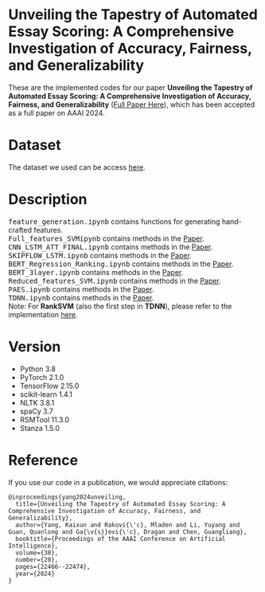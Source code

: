 # Unveiling the Tapestry of Automated Essay Scoring: A Comprehensive Investigation of Accuracy, Fairness, and Generalizability
These are the implemented codes for our paper **Unveiling the Tapestry of Automated Essay Scoring: A Comprehensive Investigation of Accuracy, Fairness, and Generalizability** ([Full Paper Here](https://arxiv.org/abs/2401.05655)), which has been accepted as a full paper on AAAI 2024.  

# Dataset
The dataset we used can be access [here](https://github.com/scrosseye/persuade_corpus_2.0).  

# Description
<kbd>feature_generation.ipynb</kbd> contains functions for generating hand-crafted features.  
<kbd>Full_features_SVMipynb</kbd> contains methods in the [Paper](https://aclanthology.org/W15-0626/).  
<kbd>CNN_LSTM_ATT_FINAL.ipynb</kbd> contains methods in the [Paper](https://aclanthology.org/K17-1017/).  
<kbd>SKIPFLOW_LSTM.ipynb</kbd> contains methods in the [Paper](https://arxiv.org/abs/1711.04981).  
<kbd>BERT_Regression_Ranking.ipynb</kbd> contains methods in the [Paper](https://aclanthology.org/2020.findings-emnlp.141/).  
<kbd>BERT_3layer.ipynb</kbd> contains methods in the [Paper](https://arxiv.org/abs/1909.09482).  
<kbd>Reduced_features_SVM.ipynb</kbd> contains methods in the [Paper](https://aclanthology.org/W15-0626/).  
<kbd>PAES.ipynb</kbd> contains methods in the [Paper](https://arxiv.org/abs/2008.01441).  
<kbd>TDNN.ipynb</kbd> contains methods in the [Paper](https://aclanthology.org/P18-1100/).  
Note: For **RankSVM** (also the first step in **TDNN**), please refer to the implementation [here](https://www.cs.cornell.edu/people/tj/svm_light/svm_rank.html). 

# Version
- Python 3.8
- PyTorch 2.1.0
- TensorFlow 2.15.0
- scikit-learn 1.4.1
- NLTK 3.8.1
- spaCy 3.7
- RSMTool 11.3.0
- Stanza 1.5.0

# Reference
If you use our code in a publication, we would appreciate citations:
```
@inproceedings{yang2024unveiling,
  title={Unveiling the Tapestry of Automated Essay Scoring: A Comprehensive Investigation of Accuracy, Fairness, and Generalizability},
  author={Yang, Kaixun and Rakovi{\'c}, Mladen and Li, Yuyang and Guan, Quanlong and Ga{\v{s}}evi{\'c}, Dragan and Chen, Guangliang},
  booktitle={Proceedings of the AAAI Conference on Artificial Intelligence},
  volume={38},
  number={20},
  pages={22466--22474},
  year={2024}
}

```



